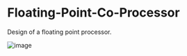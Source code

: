 # Floating-Point-Co-Processor
Design of a floating point processor.

![image](https://user-images.githubusercontent.com/61081801/119273450-d9134b00-bbbf-11eb-83bd-e3b631af86db.png)







 
  
 
 
  
  
 






 
  
 
 
  
  
 






 
  
 
 
  
  
 






 
  
 
 
  
  
 










 
  
 
 
  
  
 






 
  
 
 
  
  
 






 
  
 
 
  
  
 






 
  
 
 
  
  
 



